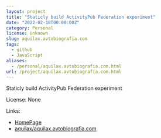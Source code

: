 ```yaml
---
layout: project
title: "Staticly build ActivityPub Federation experiment"
date: "2022-02-18T00:00:00Z"
category: Personal
license: Unknown
slug: aquilax.avtobiografia.com
tags:
  - github
  - JavaScript
aliases:
  - /personal/aquilax.avtobiografia.com.html
url: /project/aquilax.avtobiografia.com.html
---
```


Staticly build ActivityPub Federation experiment

License: None

Links:

* [HomePage](https://aquilax.avtobiografia.com/@aquilax/)
* [aquilax/aquilax.avtobiografia.com](https://github.com/aquilax/aquilax.avtobiografia.com)
